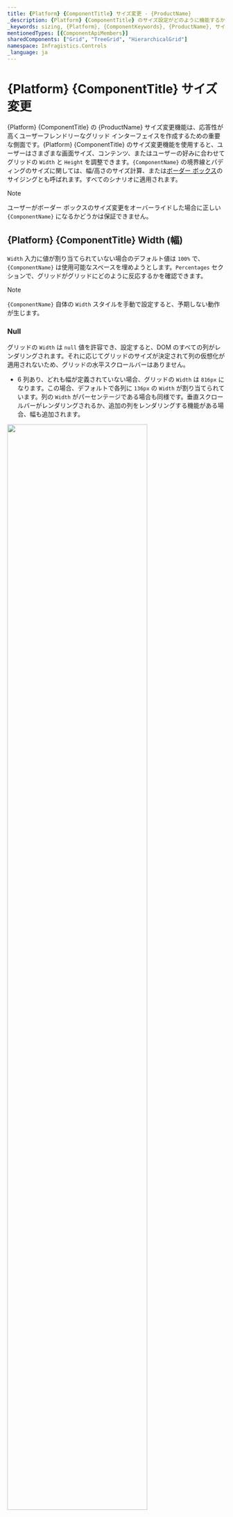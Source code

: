 ```yaml
---
title: {Platform} {ComponentTitle} サイズ変更 - {ProductName}
_description: {Platform} {ComponentTitle} のサイズ設定がどのように機能するかを理解し、ユーザーが遭遇するさまざまな状況に対応するために幅と高さを使用する方法を学びます。
_keywords: sizing, {Platform}, {ComponentKeywords}, {ProductName}, サイズ設定, インフラジスティックス
mentionedTypes: [{ComponentApiMembers}]
sharedComponents: ["Grid", "TreeGrid", "HierarchicalGrid"]
namespace: Infragistics.Controls
_language: ja
---
```


# {Platform} {ComponentTitle} サイズ変更

{Platform} {ComponentTitle} の {ProductName} サイズ変更機能は、応答性が高くユーザーフレンドリーなグリッド インターフェイスを作成するための重要な側面です。{Platform} {ComponentTitle} のサイズ変更機能を使用すると、ユーザーはさまざまな画面サイズ、コンテンツ、またはユーザーの好みに合わせてグリッドの `Width` と `Height` を調整できます。`{ComponentName}` の境界線とパディングのサイズに関しては、幅/高さのサイズ計算、または[ボーダー ボックス](https://developer.mozilla.org/ja/docs/Web/CSS/box-sizing)のサイジングとも呼ばれます。すべてのシナリオに適用されます。

> [!Note]
> ユーザーがボーダー ボックスのサイズ変更をオーバーライドした場合に正しい `{ComponentName}` になるかどうかは保証できません。

## {Platform} {ComponentTitle} Width (幅)

`Width` 入力に値が割り当てられていない場合のデフォルト値は `100%` で、`{ComponentName}` は使用可能なスペースを埋めようとします。`Percentages` セクションで、グリッドがグリッドにどのように反応するかを確認できます。

> [!Note]
> `{ComponentName}` 自体の `Width` スタイルを手動で設定すると、予期しない動作が生じます。

### Null

グリッドの `Width` は `null` 値を許容でき、設定すると、DOM のすべての列がレンダリングされます。それに応じてグリッドのサイズが決定されて列の仮想化が適用されないため、グリッドの水平スクロールバーはありません。

* 6 列あり、どれも幅が定義されていない場合、グリッドの `Width` は `816px` になります。この場合、デフォルトで各列に `136px` の `Width` が割り当てられています。列の `Width` がパーセンテージである場合も同様です。垂直スクロールバーがレンダリングされるか、追加の列をレンダリングする機能がある場合、幅も追加されます。

<img src="../../../images/grid_sizing/columns-default-gridWidth-null-v2.jpg" style="width: 80%"/>

* 列幅が `200px` に設定された 6 つの列がある場合、それらはウィンドウに収まり、すべて表示されます。

<img src="../../../images/grid_sizing/width-null-no-scroll-v2.jpg" style="width: 80%"/>


* その他の列やブラウザーのビューに入らない幅の広い列がある場合もすべてレンダリングされます。同じ量の列がありますが、それぞれの列の幅は `300px` です。これらはブラウザーのビュー領域にすべて収まらないため、スクロールバーがネイティブに作成されます。以下は、その例です。

<img src="../../../images/grid_sizing/width-null-scroll-v2.jpg" style="width: 80%"/>

* グリッドに任意の種類の親要素があり、オーバーフロー セットがない場合、すべての列が表示されます。それ以外の場合、親要素にオーバーフロー `auto` または `scroll` がある場合、その親要素のスクロールバーはネイティブにレンダリングされます。次の例では、視覚化を容易にするために親の高さが大きくなっています。

<img src="../../../images/grid_sizing/width-null-parent-scroll-v2.jpg" style="width: 80%"/>

> [!Note]
> この動作により、グリッド データに含まれる列が多すぎる場合、すべての列が仮想化なしでレンダリングされるため、ブラウザーのパフォーマンスに大きな影響を与える可能性があります。

### Pixels

`{ComponentName}` の `Width` 入力がピクセルに設定されると、グリッド全体のサイズがその値に設定され、静的になります。ブラウザーのサイズ変更や DOM の変更には反応しませんが、グリッド コンテンツの場合はそれに当てはまりません。

* グリッドが水平スクロールバーをレンダリングするために幅がピクセル単位で設定されている場合、そのコンテンツ幅は指定されたグリッド `Width` を超える必要があります。たとえば、列の合計幅が `1200px` を超えている場合、水平スクロールバーがレンダリングされます。

<img src="../../../images/grid_sizing/width-cols-scrollbar-v2.jpg" style="width: 80%"/>

* グリッドに親要素が場合は、スクロールバーをレンダリングするかどうかは親のスタイルに依存します。グリッド自体に関連する他のすべてはまだ保持されます。親要素の幅がグリッドの幅よりも小さく、オーバーフロースタイルが `auto` または `scroll` に設定されている場合、スクロールバーはネイティブにレンダリングされます。たとえば、親の `width` が `1000px` に設定されていて、`{ComponentName}` `width` がまだ `1200px` である場合、以下の図のようになります。

<img src="../../../images/grid_sizing/width-cols-scroll-parent-noscroll-v2.jpg" style="width: 80%"/>
<img src="../../../images/grid_sizing/width-cols-scroll-parent-scroll-v2.jpg" style="width: 80%"/>


### パーセンテージ

`{ComponentName}` の `Width` がパーセンテージに設定されている場合、親要素の幅に応じてグリッドのサイズが変更されます。親要素の幅が指定されていない場合、`{ComponentName}` のサイズはブラウザー ウィンドウに相対します。

* たとえば、グリッド `Width` の入力を `100%` に設定し、親要素がない場合、ブラウザー ウィンドウの使用可能な幅を 100% を埋めます。サイズを変更すると、グリッドもそれに応じてサイズ変更されます。

<img src="../../../images/grid_sizing/width-percent-100p-v2.jpg" style="width: 80%"/>

* グリッドの幅を `100%` に設定し、特定の幅が `1200px` の親要素がある場合、グリッドはその要素の相対サイズとなり、最終的な幅が `1200px` になることを意味します。

<img src="../../../images/grid_sizing/width-percent-parent-100p-v2.jpg" style="width: 80%"/>

* `Width` が `1000px` ピクセルの親要素があり、グリッドの幅が `150%` に設定されている場合、計算されるグリッドの `Width` は `1500px` になります。この場合、グリッドは引き続き完全に表示されますが、```overflow: auto``` を設定すると、親がスクロールバーを表示します。

<img src="../../../images/grid_sizing/width-percent-150p-parent-noscroll-v2.jpg" style="width: 80%"/>
<img src="../../../images/grid_sizing/width-percent-150p-parent-scroll-v2.jpg" style="width: 80%"/>

## {Platform} {ComponentTitle} Height (高さ)

デフォルトでは、`{ComponentName}` の高さが定義されていない場合、`100%` に設定されます。`Percentages` セクションで、DOM 構造に応じたグリッドの応答を確認できます。

> [!Note]
> `{ComponentName}` 自体の `Height` スタイルを手動で設定すると、予期しない動作が生じます。

### Null

`{ComponentName}` `Height` の入力で `null` 値を許容できます。null 値を設定すると、スクロールバーの数に関係なくすべての行が表示されます。この場合、グリッドはとにかくすべての行をレンダリングするため、垂直仮想化はありません。

* この場合、14 行のデータがある場合、グリッドは 14 行すべてをレンダリングし、グリッド内の空のスペースなしですべてを表示するようグリッドのサイズを調整します。

<img src="../../../images/grid_sizing/height-null-14rows-v2.jpg" style="width: 80%"/>

* 24 行がある場合、グリッドはすべての行を描画しますが、行が多すぎるためブラウザーの境界を超えてしまいます。そのため、ブラウザー自体はデフォルトで垂直スクロールバーをレンダリングして、ユーザーは残りの行までスクロールダウンできます。

<img src="../../../images/grid_sizing/height-null-24rows-v2.jpg" style="width: 80%"/>

* 親要素に定義された `Height` がある場合、グリッドに影響は受けずにすべての行を描画します。親の `Height` が `650px` であると仮定します。`overflow` が `auto` または `scroll` に設定されている場合、グリッドは影響を受けずに垂直スクロールバーがレンダリングされます。

<img src="../../../images/grid_sizing/height-null-24rows-parent-noscroll-v2.jpg" style="width: 80%"/>
<img src="../../../images/grid_sizing/height-null-24rows-parent-scroll-v2.jpg" style="width: 80%"/>

> [!Note]
> この動作により、グリッド データに含まれる行が多すぎる場合、すべての行が仮想化なしでレンダリングされるため、ブラウザーのパフォーマンスに大きな影響を与える可能性があります。

### ピクセル

`{ComponentName}` の `Height` をピクセル単位で設定すると、幅がピクセル単位で設定される方法と同様に、グリッドがあらゆる場合にその特定のサイズにサイズ変更されるため簡単です。

* たとえば、データ 4 行で高さ `500px` を設定すると、グリッドはそのサイズになり、4 行では表示領域を埋めるのに十分でないため、空の領域があると予想されます。

<img src="../../../images/grid_sizing/height-500px-4rows-v2.jpg" style="width: 80%"/>

* `Height` がピクセルに設定されているときに行数がグリッドの表示領域を超えると、垂直スクロールバーがレンダリングされます。たとえば、500px の高さと 14 行が設定されたグリッドは、以下のようにレンダリングされます。

<img src="../../../images/grid_sizing/height-500px-14rows-v2.jpg" style="width: 80%"/>

* `Height` が定義された親要素がある場合、`auto` または `scroll` に設定された `overflow` がない限り、グリッドは完全に表示されます。それ以外の場合は、スクロールバーがレンダリングされます。

<img src="../../../images/grid_sizing/height-700px-14rows-parent-noscroll-v2.jpg" style="width: 80%"/>
<img src="../../../images/grid_sizing/height-700px-14rows-parent-scroll-v2.jpg" style="width: 80%"/>


### パーセンテージ

`Height` の入力がパーセンテージに設定されている場合、`{ComponentName}` は親要素の高さに基づいてサイズ設定されます。親要素の `Height` がピクセルまたはパーセンテージで設定されている場合、グリッドのサイズは親のサイズに対して相対的になります。

親要素の高さが定義されていない場合、ブラウザーは最初に高さを割り当てず、子とそのサイズに基づいてサイズを変更します。これが、グリッドがそれに基づいてパーセンテージのサイズ設定を適用するために使用するベースの高さを知る方法がない理由です。このため、最大 10 行がレンダリングされ、それらがより多くの行である場合、垂直スクロールバーがレンダリングされます。そうでない場合、グリッドはレンダリングされた行の数に適合します。次の例で、この状況をさらに詳しく見ていきます。

`Width` を `1200px` に設定し、親要素にはサイズを適用しません。

* 10 行未満の場合、グリッドは、最後の行と表示領域の下部の間に空のスペースを持たずに、表示領域にすべての行を収めようとします。たとえば、グリッドデータを 7 行で構成してみましょう。グリッドは、垂直スクロールバーとグリッド内の空スペースなしで、7 行すべてをレンダリングします。

<img src="../../../images/grid_sizing/height-undefined-7rows-v2.jpg" style="width: 80%"/>

* 10 行を超える場合、残りの行に対して垂直スクロールバーがレンダリングされ、常に 10 行のみが表示されます。次の例では、行番号のみが 14 に増えています。

<img src="../../../images/grid_sizing/height-undefined-14rows-v2.jpg" style="width: 80%"/>

* 親要素の高さを `800px` に設定し、`{ComponentName}` の高さ `100%` に設定すると、グリッドは `800px` の 100 パーセントにサイズ変更されます。

<img src="../../../images/grid_sizing/height-percent-100-parent-800px-v2.jpg" style="width: 80%"/>

* `{ComponentName}` `Height` を `100%` より大きい数値に設定し、親要素に高さを設定した場合、親がスクロールバーをレンダリングするには、`overflow` を `auto` または `scroll` に設定する必要があります。そうでない場合、グリッドは完全に表示され、親のサイズに相対的なサイズになります。

<img src="../../../images/grid_sizing/height-percent-130p-parent-noscroll-v2.jpg" style="width: 80%"/>
<img src="../../../images/grid_sizing/height-percent-130p-parent-scroll-v2.jpg" style="width: 80%"/>

* ブラウザー ウィンドウでグリッドのサイズを `100%` にしたい場合は、`body` と親の両方のグリッド要素の高さを `100%` に設定してください。この場合、親要素のサイズを変更でき、ブラウザーのサイズが変更された場合、グリッドはそれに応じてサイズ変更されます。

<img src="../../../images/grid_sizing/height-percent-100-parent-100-v2.jpg" style="width: 80%"/>


## {Platform} {ComponentTitle} 列サイズの変更

グリッドのサイズに応じてグリッド内の列サイズも変わるため、グリッドはサイズに基づいて水平スクロールバーをレンダリングするかどうかを決定します。  列の幅は、ピクセル、パーセンテージ、または何も設定されていない場合は自動サイズに設定できます。このセクションでは、これらの状況について詳しく見ていきます。

### 既定

既定で列の幅が指定されていない場合、グリッド ビュー領域に空のスペースがある場合に列が自動でサイズ変更されるようになります。自動サイズの列の最小幅は `136px` であるため、列で使用可能な領域が `136px` 未満の場合、既定でそのサイズになります。

このような状況でグリッドのサイズが変更されると、列の幅も更新されて変更が反映されるため、利用可能な新しい空のスペースが埋められます。

* 列の幅を指定せずに、`{ComponentName}` の `Width` が `null` に設定されている場合、列のサイズは最小の `136px` になります。これは、`Width` が `null` で幅のない 6 列のグリッドの場合、各列のサイズが `136px` になることを意味します。

<img src="../../../images/grid_sizing/columns-default-gridWidth-null-v2.jpg" style="width: 80%"/>

* 自動サイズ調整された列が複数ある場合、互いに使用可能なスペースを均等に分割します。つまり、6 つの列があり、`1200px` の空の領域がある場合、それぞれのサイズは `200px` になります。

<img src="../../../images/grid_sizing/columns-default-all-row-selectors-v2.jpg" style="width: 80%"/>

* 利用可能な空スペースがある場合、自動でサイズ変更される各列が `136px` 未満になるように、すべての自動サイズ変更列のデフォルトは `136px` となり、グリッドは水平スクロールバーを描画します。次の例では、自動でサイズ変更される 12 列と、グリッド `Width` を `1000px` に設定します。

<img src="../../../images/grid_sizing/columns-default-all-min-136px-v2.jpg" style="width: 80%"/>

* 列の `Width` を指定せずに他のすべての列の `Width` がピクセルまたはパーセンテージの場合、その列の使用可能なスペースも埋めようとします。たとえば、最初の列に幅が設定されておらず、他の 5 列すべての `Width` が `100px` である場合、最初の列が残りを埋めます。

<img src="../../../images/grid_sizing/columns-default-first-rest-100px-v2.jpg" style="width: 80%"/>

* 複数の列に `Width` が指定されていない場合も同様です。すべての列で使用可能なスペースが均等に分割されます。次の図では、最初の列の `Width` が `100px` に設定されています。

<img src="../../../images/grid_sizing/columns-default-all-first-100px-v2.jpg" style="width: 80%"/>

> [!Note]
> 行セレクターのチェックボックス列などの機能列は、列の自動サイズ調整時に考慮される追加のスペースを埋めます。

### ピクセル

列の `Width` をピクセル単位で設定した場合、手動でサイズを変更しない限り、列はそのサイズで固定されます。列の結合された `Width` は静的であるため、`{ComponentName}` `Width` より小さくすることも、それを超えることもできます。

* すべての列の `width` の合計が `{ComponentName}` `Width` よりも小さい場合、グリッド内には列を埋めることができない空の領域があります。これは、`{ComponentName}` で予期される動作です。次の例では、列の幅は `150px` ピクセルです。

<img src="../../../images/grid_sizing/columns-150px-empty-area-v2.jpg" style="width: 80%"/>

* すべての列の合計 `Width` が実際の `{ComponentName}` `Width` よりも大きい場合、水平スクロールバーがレンダリングされます。次の例では、6 つの列のそれぞれの幅が `300px` で、グリッドの幅が `1200px` です。これは、結合された列の幅が `600px` を超えており、範囲を超えていることを意味します。

<img src="../../../images/grid_sizing/columns-150px-extra-area-v2.jpg" style="width: 80%"/>


### パーセンテージ

列の `Width` がパーセンテージで設定されている場合、それらのサイズはグリッドサイズに対して相対的に計算されます。これは、ピクセル単位の幅の仕組みと似ていますが、列に対する応答も提供します。つまり、グリッドのサイズが変更されると、列もそれに応じてサイズが変更されます。

* すべての列の合計幅が `100%` 未満の場合、ピクセル単位の場合と同様に、列がカバーしないグリッドの空の領域が存在する可能性があります。

<img src="../../../images/grid_sizing/columns-percent-less-100p-v2.jpg" style="width: 80%"/>

* 結合された幅が `100%` の場合、列によってグリッド使用可能なすべてのスペースが埋まります。

<img src="../../../images/grid_sizing/columns-percent-100p-v2.jpg" style="width: 80%"/>

* ユーザーがビューの外に列を表示できるように、結合された幅が `100%` を超える場合、水平スクロールバーがレンダリングされます。

<img src="../../../images/grid_sizing/columns-percent-bigger-100p-v2.jpg" style="width: 80%"/>

* 列がパーセントで設定され、グリッド `Width` が `null` に設定されている場合、`136px` の `Width` が各列に適用されます。これは、列自体の `Width` がなく、`Width` が `null` の場合にコンテンツのサイズ変更に依存するため、列グリッドに対して相対的にサイズ変更できないためです。次の例では、6 列すべての `Width` が `50%` に設定されています。

<img src="../../../images/grid_sizing/columns-percent-gridWidth-null-v2.jpg" style="width: 80%"/>

<!-- ComponentStart: HierarchicalGrid -->

## {Platform} {ComponentTitle} 子サイズの変更

通常、`{ComponentName}` には子が含まれているため、さまざまなシナリオに対応するために、`Width` と `Height` を指定することもできます。子は `RowIsland` テンプレートを使用して定義されるため、これは、同じレベルおよびアイランドのすべての子に同じ `Width` と `Height` プロパティが適用されることを意味します。

### 幅

各子グリッドも `{ComponentName}` のインスタンスであるため、子の `Width` は `{ComponentName}` 自体とそれほど大きな違いはありません。

唯一の違いは、ユーザーが子グリッドの親要素を変更できないことです。そのため、`Width` がパーセンテージに設定されている場合、子に割り当てられた `100%` の幅は親グリッドの `Width` よりも小さくなります。これは、展開されたときに区別しやすくするためです。以下の画像は、デフォルトで `100%` の幅に設定されているため、デフォルトの子グリッド サイズを示しています。

<img src="../../../images/grid_sizing/hgrid-width-percentages-v2.jpg" style="width: 80%"/>

### Height (高さ)

`{ComponentName}` の各子の `Height` も、ルート レベル グリッドの `Height` と同様に動作します。

違いは、子グリッドの場合、`Height` iがパーセンテージに設定されている場合、親要素の高さが設定されていないかのように動作することです。つまり、このシナリオでは、グリッドは最大 10 行をレンダリングします。データの行数が 10 未満の場合、グリッドはすべての行に収まるように表示領域のサイズを変更します。データにさらに行がある場合、垂直スクロールバーがレンダリングされ、ビュー領域のサイズが高さ 10 行になります。

<img src="../../../images/grid_sizing/hgrid-height-percentages-v2.jpg" style="width: 80%"/>

<!-- ComponentEnd: HierarchicalGrid -->

## API リファレンス

* `{ComponentName}`


## その他のリソース

<!-- ComponentStart:  Grid -->
* [仮想化とパフォーマンス](virtualization.md)
<!-- ComponentEnd:  Grid -->

コミュニティに参加して新しいアイデアをご提案ください。

* [{ProductName} **フォーラム (英語)**]({ForumsLink})
* [{ProductName} **GitHub (英語)**]({GithubLink})
